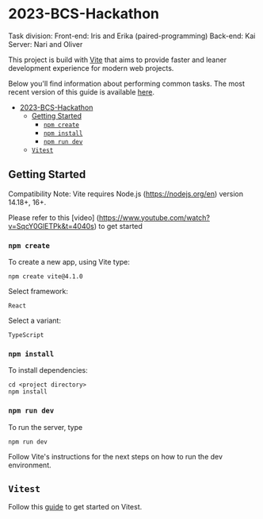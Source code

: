 # 2023-BCS-Hackathon
Task division:
Front-end: Iris and Erika (paired-programming)
Back-end: Kai
Server: Nari and Oliver


This project is build with [Vite](https://vitejs.dev/guide/) that aims to provide faster and leaner development experience for modern web projects.

Below you'll find information about performing common tasks. The most recent version of this guide is available [here](https://vitejs.dev/guide/cli.html).

- [2023-BCS-Hackathon](#2023-bcs-hackathon)
  - [Getting Started](#getting-started)
    - [`npm create`](#npm-create)
    - [`npm install`](#npm-install)
    - [`npm run dev`](#npm-run-dev)
  - [`Vitest`](#vitest)


## Getting Started

Compatibility Note: Vite requires Node.js (https://nodejs.org/en) version 14.18+, 16+.

Please refer to this [video] (https://www.youtube.com/watch?v=SqcY0GlETPk&t=4040s) to get started

### `npm create`

To create a new app, using Vite type:

```
npm create vite@4.1.0
```

Select framework: 

```
React
```

Select a variant:

```
TypeScript
```
### `npm install`

To install dependencies:

```
cd <project directory>
npm install
```

### `npm run dev`

To run the server, type 

```
npm run dev
```

Follow Vite's instructions for the next steps on how to run the dev environment. 

## `Vitest`

Follow this [guide](https://vitest.dev/guide/) to get started on Vitest.
